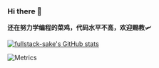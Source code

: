 ### Hi there 👋
**还在努力学编程的菜鸡，代码水平不高，欢迎赐教**:small_airplane:


[![fullstack-sake's GitHub stats](https://github-readme-stats.vercel.app/api?username=fullstack-sake)](https://github.com/anuraghazra/github-readme-stats)


![Metrics](https://metrics.lecoq.io/fullstack-sake?template=classic&discussions=1&achievements=1&languages=1&isocalendar=1&isocalendar.duration=half-year&languages.limit=8&languages.threshold=0%25&languages.colors=github&languages.sections=most-used&languages.indepth=false&languages.analysis.timeout=15&languages.categories=markup%2C%20programming&languages.recent.categories=markup%2C%20programming&languages.recent.load=300&languages.recent.days=14&achievements.threshold=C&achievements.secrets=true&achievements.display=detailed&achievements.limit=0&discussions.categories=true&discussions.categories.limit=0&config.timezone=Asia%2FShanghai)


<!--
**fullstack-sake/fullstack-sake** is a ✨ _special_ ✨ repository because its `README.md` (this file) appears on your GitHub profile.

Here are some ideas to get you started:

- 🔭 I’m currently working on ...
- 🌱 I’m currently learning ...
- 👯 I’m looking to collaborate on ...
- 🤔 I’m looking for help with ...
- 💬 Ask me about ...
- 📫 How to reach me: ...
- 😄 Pronouns: ...
- ⚡ Fun fact: ...
-->
